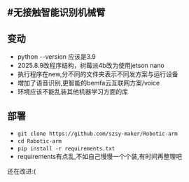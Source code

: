 #无接触智能识别机械臂
---
## 变动
- python --version 应该是3.9
- 2025.8.9改程序结构，树莓派4b改为使用jetson nano
- 执行程序在new,分不同的文件夹表示不同发方案与运行设备
- 增加了语音识别,更智能的bemfa云互联网方案/voice
- 环境应该不能乱装其他机器学习方面的库
## 部署
- `git clone https://github.com/szsy-maker/Robotic-arm`
- `cd Robotic-arm`
- `pip install -r requirements.txt`
- requirements有点乱,不如自己慢慢一个个装,有时间再整理吧
<p>还在改进:(<p>

